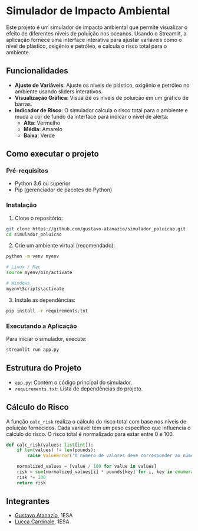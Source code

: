 # Simulador de Impacto Ambiental

Este projeto é um simulador de impacto ambiental que permite visualizar o efeito de diferentes níveis de poluição nos oceanos. Usando o Streamlit, a aplicação fornece uma interface interativa para ajustar variáveis como o nível de plástico, oxigênio e petróleo, e calcula o risco total para o ambiente.

## Funcionalidades

- **Ajuste de Variáveis**: Ajuste os níveis de plástico, oxigênio e petróleo no ambiente usando sliders interativos.
- **Visualização Gráfica**: Visualize os níveis de poluição em um gráfico de barras.
- **Indicador de Risco**: O simulador calcula o risco total para o ambiente e muda a cor de fundo da interface para indicar o nível de alerta:
  - **Alta**: Vermelho
  - **Média**: Amarelo
  - **Baixa**: Verde

## Como executar o projeto

### Pré-requisitos

- Python 3.6 ou superior
- Pip (gerenciador de pacotes do Python)

### Instalação

1. Clone o repositório:

```bash
git clone https://github.com/gustavo-atanazio/simulador_poluicao.git
cd simulador_poluicao
```

2. Crie um ambiente virtual (recomendado):

```bash
python -m venv myenv

# Linux / Mac
source myenv/bin/activate

# Windows
myenv\Scripts\activate
```

3. Instale as dependências:

```bash
pip install -r requirements.txt
```

### Executando a Aplicação

Para iniciar o simulador, execute:

```bash
streamlit run app.py
```

## Estrutura do Projeto

- `app.py`: Contém o código principal do simulador.
- `requirements.txt`: Lista de dependências do projeto.

## Cálculo do Risco

A função `calc_risk` realiza o cálculo do risco total com base nos níveis de poluição fornecidos. Cada variável tem um peso específico que influencia o cálculo do risco. O risco total é normalizado para estar entre 0 e 100.

```python
def calc_risk(values: list[int]):
    if len(values) != len(pounds):
        raise ValueError('O número de valores deve corresponder ao número de variáveis (pesos).')

    normalized_values = [value / 100 for value in values]
    risk = sum(normalized_values[i] * pounds[key] for i, key in enumerate(pounds))
    risk *= 100
    return risk
```

## Integrantes

- [Gustavo Atanazio](https://github.com/gustavo-atanazio), 1ESA
- [Lucca Cardinale](https://github.com/luccacardinale), 1ESA